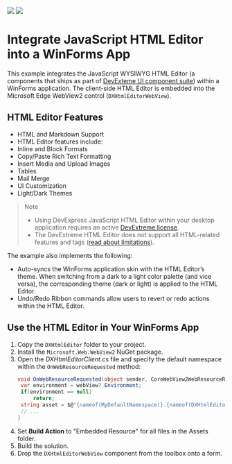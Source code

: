 <!-- default badges list -->
[![](https://img.shields.io/badge/Open_in_DevExpress_Support_Center-FF7200?style=flat-square&logo=DevExpress&logoColor=white)](https://supportcenter.devexpress.com/ticket/details/T1223158)
[![](https://img.shields.io/badge/📖_How_to_use_DevExpress_Examples-e9f6fc?style=flat-square)](https://docs.devexpress.com/GeneralInformation/403183)
<!-- default badges end -->
# Integrate JavaScript HTML Editor into a WinForms App

This example integrates the JavaScript WYSIWYG HTML Editor (a components that ships as part of [DevExteme UI component suite](https://js.devexpress.com)) within a WinForms application. The client-side HTML Editor is embedded into the Microsoft Edge WebView2 control (`DXHtmlEditorWebView`).

## HTML Editor Features

- HTML and Markdown Support
- HTML Editor features include:
- Inline and Block Formats
- Copy/Paste Rich Text Formatting
- Insert Media and Upload Images
- Tables
- Mail Merge
- UI Customization
- Light/Dark Themes

> Note
> -	Using DevExpress JavaScript HTML Editor within your desktop application requires an active [DevExtreme license](https://www.devexpress.com/buy/js/).
> -	The DevExtreme HTML Editor does not support all HTML-related features and tags ([read about limitations](https://js.devexpress.com/Angular/Documentation/Guide/UI_Components/HtmlEditor/Overview/)).

The example also implements the following:

- Auto-syncs the WinForms application skin with the HTML Editor’s theme. When switching from a dark to a light color palette (and vice versa), the corresponding theme (dark or light) is applied to the HTML Editor.
- Undo/Redo Ribbon commands allow users to revert or redo actions within the HTML Editor.

## Use the HTML Editor in Your WinForms App

1. Copy the `DXHtmlEditor` folder to your project.
2. Install the `Microsoft.Web.WebView2` NuGet package.
3. Open the *DXHtmlEditorClient.cs* file and specify the default namespace within the `OnWebResourceRequested` method:
   ```csharp
   void OnWebResourceRequested(object sender, CoreWebView2WebResourceRequestedEventArgs e) {
    var environment = webView?.Environment;
    if(environment == null)
        return;
    string asset = $@"{nameof(MyDefaultNamespace)}.{nameof(DXHtmlEditor)}.Assets.{e.Request.Uri.Substring(rootURIFilter.Length - 1)}";
    // ...
   }
   ```
4. Set **Build Action** to "Embedded Resource" for all files in the Assets folder.
5. Build the solution.
6. Drop the `DXHtmlEditorWebView` component from the toolbox onto a form.
